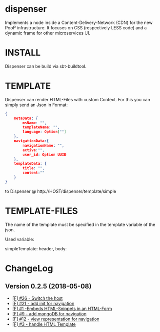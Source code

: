 # dispenser
Implements a node inside a Content-Delivery-Network (CDN) for the new Pool² infrastructure. It focuses on CSS (respectively LESS code) and a dynamic frame for other microservices UI.


INSTALL
=======

Dispenser can be build via sbt-buildtool.



TEMPLATE
========

Dispenser can render HTML-Files with custom Context. For this you can simply send an Json in Format:
```json
{
	metaData: {
		msName: "",
		templateName: "",
		language: Option[""]
	},
	navigationData:{
		navigationName: "",
		active:"",
		user_id: Option UUID
	},
	templateData: {
		title: "",
		content:""
	}
}
```


to Dispenser @ http://HOST/dispenser/template/simple

  
TEMPLATE-FILES
==============

The name of the template must be specified in the template variable of the json.

Used variable:

simpleTemplate: header, body:


ChangeLog
=========

## Version 0.2.5 (2018-05-08)
* [[F] #26 - Switch the host](https://github.com/Viva-con-Agua/dispenser/issues/26) 
* [[F] #21 - add init for navigation](https://github.com/Viva-con-Agua/dispenser/issues/23) 
* [[F] #1 -Embeds HTML-Snippets in an HTML-Form](https://github.com/Viva-con-Agua/dispenser/issues/1)
* [[F] #9 -  add mongoDB for navigation](https://github.com/Viva-con-Agua/dispenser/issues/9)
* [[F] #12 - view representation for navigation](https://github.com/Viva-con-Agua/dispenser/issues/12)
* [[F] #3 - handle HTML Template](https://github.com/Viva-con-Agua/dispenser/issues/3)
